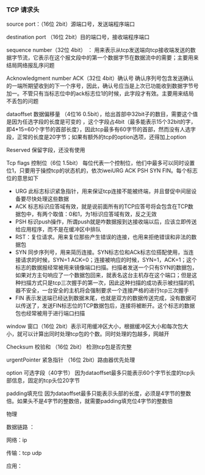 ### TCP **请求头**

source port：（16位  2bit）源端口号，发送端程序端口

destination port （16位  2bit）目的端口号，接收端程序端口

sequence number（32位 4bit） ： 用来表示从tcp发送端向tcp接收端发送的数据字节流，它表示在这个报文段中的第一个数据字节在数据流中的需要；主要用来结局网络报乱序问题

Acknowledgment number ACK（32位 4bit）确认号 确认序列号包含发送确认的一端所期望收到的下一个序号，因此，确认号应当是上次已功能收到数据字节号加一。不管只有当标志位中的ack标志位1的时候，此字段才有效。主要用来结局不丢包的问题

dataoffset 数据偏移量 （4位16  0.5bit），给出首部中32bit子的数目，需要这个值是因为任选字段的长度是可变的 ，这个字段占4bit（最多能表示15个32bit的字，即4*15=60个字节的首部长度），因此tcp最多有60字节的首部，然而没有人选字段，正常的长度是20字节；如果有额外的tcp的option选项，还得加上option



Reserved 保留字段，还没有使用

Tcp flags 控制位（6位  1.5bit） 每位代表一个控制位，他们中最多可以同时设置位1，只要用于操控tcp的状态机的，依次iweiURG ACK PSH SYN FIN。每个标志位的意思如下

- URG 此标志标识紧急指针，用来保证tcp连接不能被终端，并且督促中间层设备要尽快处理这些数据
- ACK 标志标识应答域有效，就是说前面所有的TCP应答号将会包含在TCP数据包中，有两个取值：0和1，为1标识应答域有效，反之无效
- PSH 标识push操作，所谓push就是咋数据报到达接收端以后，应该立即传送给应用程序，而不是在缓冲区中排队
- RST：复位请求。用来复位那些产生错误的连接，也用来拒绝错误和非法的数据包
- SYN 同步序列号，用来简历连接。SYN标志位和ACk标志位搭配使用，当连接请求的时候，SYN=1  ACK=0；连接被响应的时候，SYN=1，ACK=1；这个标志的数据报经常被用来镜像端口扫描。扫描者发送一个只有SYN的数据包，如果对方主句响应了一个数据包回来，就表名这台主机存在这个端口；但是这种扫描方式只是tcp三次握手的第一次，因此这种扫描的成功表示被扫描的机器不安全，一台安全的主机将会强制要求一个连接严格的进行tcp三次握手
- FIN 表示发送端已经达到数据末尾，也就是双方的数据传送完成，没有数据可以传送了，发送FIN标志位的TCP数据包后，连接将被断开。这个标志的数据包也经常被用于进行端口扫描

window 窗口（16位 2bit）表示可用缓冲区大小，根据缓冲区大小和每次包大小，就可以计算出同时处理tcp包的个数。同时处理的包越多，网越开

Checksum 校验和 （16位 2bit） 检测tcp包是否完整

urgentPointer 紧急指针 （16位 2bit）路由器优先处理

option 可选字段（40字节） 因为dataoffset最多只能表示60个字节长度的tcp头部信息，固定的tcp头位20字节

padding填充位  因为dataoffset最多只能表示头部的长度，必须是4字节的整数倍。如果头不是4字节的整数倍，就需要padding填充位4字节的整数倍

物理

数据链路 ：

网络：ip

传输：tcp udp

应用：